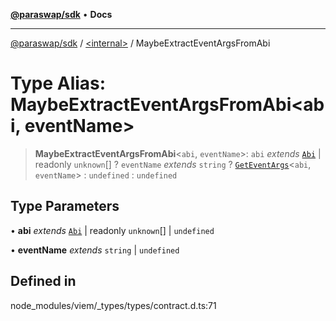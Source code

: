 [**@paraswap/sdk**](../../README.md) • **Docs**

***

[@paraswap/sdk](../../globals.md) / [\<internal\>](../README.md) / MaybeExtractEventArgsFromAbi

# Type Alias: MaybeExtractEventArgsFromAbi\<abi, eventName\>

> **MaybeExtractEventArgsFromAbi**\<`abi`, `eventName`\>: `abi` *extends* [`Abi`](Abi.md) \| readonly `unknown`[] ? `eventName` *extends* `string` ? [`GetEventArgs`](GetEventArgs.md)\<`abi`, `eventName`\> : `undefined` : `undefined`

## Type Parameters

• **abi** *extends* [`Abi`](Abi.md) \| readonly `unknown`[] \| `undefined`

• **eventName** *extends* `string` \| `undefined`

## Defined in

node\_modules/viem/\_types/types/contract.d.ts:71

